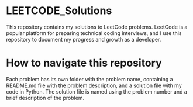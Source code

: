 # LEETCODE_Solutions
This repository contains my solutions to LeetCode problems. LeetCode is a popular platform for preparing technical coding interviews, and I use this repository to document my progress and growth as a developer.
# How to navigate this repository
Each problem has its own folder with the problem name, containing a README.md file with the problem description, and a solution file with my code in Python. The solution file is named using the problem number and a brief description of the problem.
